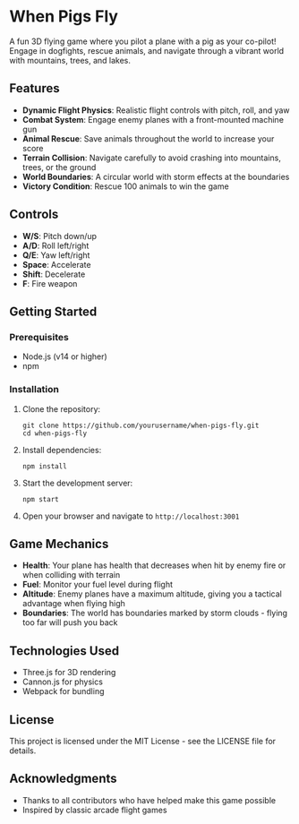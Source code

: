 # When Pigs Fly

A fun 3D flying game where you pilot a plane with a pig as your co-pilot! Engage in dogfights, rescue animals, and navigate through a vibrant world with mountains, trees, and lakes.

## Features

- **Dynamic Flight Physics**: Realistic flight controls with pitch, roll, and yaw
- **Combat System**: Engage enemy planes with a front-mounted machine gun
- **Animal Rescue**: Save animals throughout the world to increase your score
- **Terrain Collision**: Navigate carefully to avoid crashing into mountains, trees, or the ground
- **World Boundaries**: A circular world with storm effects at the boundaries
- **Victory Condition**: Rescue 100 animals to win the game

## Controls

- **W/S**: Pitch down/up
- **A/D**: Roll left/right
- **Q/E**: Yaw left/right
- **Space**: Accelerate
- **Shift**: Decelerate
- **F**: Fire weapon

## Getting Started

### Prerequisites

- Node.js (v14 or higher)
- npm

### Installation

1. Clone the repository:
   ```
   git clone https://github.com/yourusername/when-pigs-fly.git
   cd when-pigs-fly
   ```

2. Install dependencies:
   ```
   npm install
   ```

3. Start the development server:
   ```
   npm start
   ```

4. Open your browser and navigate to `http://localhost:3001`

## Game Mechanics

- **Health**: Your plane has health that decreases when hit by enemy fire or when colliding with terrain
- **Fuel**: Monitor your fuel level during flight
- **Altitude**: Enemy planes have a maximum altitude, giving you a tactical advantage when flying high
- **Boundaries**: The world has boundaries marked by storm clouds - flying too far will push you back

## Technologies Used

- Three.js for 3D rendering
- Cannon.js for physics
- Webpack for bundling

## License

This project is licensed under the MIT License - see the LICENSE file for details.

## Acknowledgments

- Thanks to all contributors who have helped make this game possible
- Inspired by classic arcade flight games 